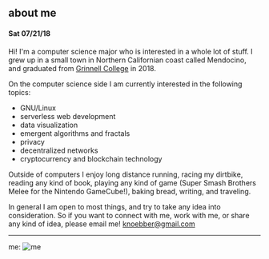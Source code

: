 ## about me
#### Sat 07/21/18

Hi! I'm a computer science major who is interested in a whole lot of
stuff. I grew up in a small town in Northern Californian coast called Mendocino, and graduated
from [Grinnell College](https://grinnell.edu "grinnell") in 2018.

On the computer science side I am currently interested in the following topics:

* GNU/Linux
* serverless web development
* data visualization
* emergent algorithms and fractals
* privacy
* decentralized networks
* cryptocurrency and blockchain technology

Outside of computers I enjoy long distance running, racing my dirtbike, reading any kind of book,
playing any kind of game (Super Smash Brothers Melee for the Nintendo GameCube!), baking bread,
writing, and traveling.

In general I am open to most things, and try to take any idea into consideration.
So if you want to connect with me, work with me, or share any kind of idea, please email me!
knoebber@gmail.com

---

me:
![me](images/garden_portrait.jpg)
